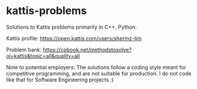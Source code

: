 # kattis-problems
Solutions to Kattis problems primarily in C++, Python.

Kattis profile: https://open.kattis.com/users/shermz-lim

Problem bank: https://cpbook.net/methodstosolve?oj=kattis&topic=all&quality=all

Note to potential employers:
The solutions follow a coding style meant for competitive programming, and are not suitable for production. I do not code like that for Software Engineering projects :)
